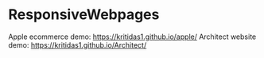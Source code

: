 # ResponsiveWebpages
Apple ecommerce demo: https://kritidas1.github.io/apple/
Architect website demo: https://kritidas1.github.io/Architect/


